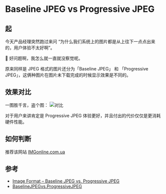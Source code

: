 # Baseline JPEG vs Progressive JPEG

## 起
今天产品经理突然跑过来问 “为什么我们系统上的图片都是从上往下一点点出来的，用户体验不太好啊”。  

🤡 好问题啊，我怎么就一直就没察觉呢。

原来同样是 JPEG 格式的图片还分为「Baseline JPEG」 和 「Progressive JPEG」，这俩种图片在图片未下载完成的时候显示效果是不同的。

## 效果对比
一图胜千言，盗个图：
![对比](https://cloud.githubusercontent.com/assets/3880323/7693875/e38c96d2-fe0a-11e4-9fc9-5a116df51920.jpg)

对于用户来讲肯定是 Progressive JPEG 体验更好，并且付出的代价仅仅是更消耗硬件性能。  

## 如何判断
推荐该网站 [IMGonline.com.ua](https://www.imgonline.com.ua/eng/progressive-or-baseline-jpeg.php)

## 参考
* [Image Format – Baseline JPEG vs. Progressive JPEG](https://kb.tourwriter.com/baseline-jpeg-vs-progressive-jpeg)
* [BaselineJPEGvs.ProgressiveJPEG](https://imweb.io/topic/557ec1dc783462397e7f4c85)